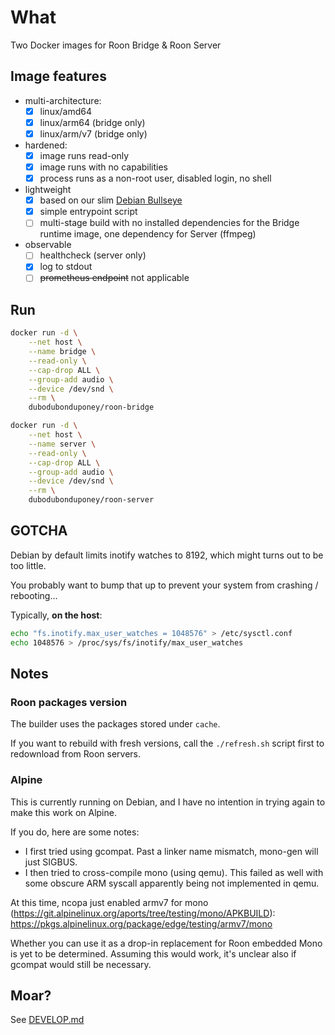 # What

Two Docker images for Roon Bridge & Roon Server

## Image features

 * multi-architecture:
    * [x] linux/amd64
    * [x] linux/arm64 (bridge only)
    * [x] linux/arm/v7 (bridge only)
 * hardened:
    * [x] image runs read-only
    * [x] image runs with no capabilities
    * [x] process runs as a non-root user, disabled login, no shell
 * lightweight
    * [x] based on our slim [Debian Bullseye](https://github.com/dubo-dubon-duponey/docker-debian)
    * [x] simple entrypoint script
    * [ ] multi-stage build with no installed dependencies for the Bridge runtime image, one dependency for Server (ffmpeg)
 * observable
    * [ ] healthcheck (server only)
    * [x] log to stdout
    * [ ] ~~prometheus endpoint~~ not applicable

## Run

```bash
docker run -d \
    --net host \
    --name bridge \
    --read-only \
    --cap-drop ALL \
    --group-add audio \
    --device /dev/snd \
    --rm \
    dubodubonduponey/roon-bridge

docker run -d \
    --net host \
    --name server \
    --read-only \
    --cap-drop ALL \
    --group-add audio \
    --device /dev/snd \
    --rm \
    dubodubonduponey/roon-server
```

## GOTCHA

Debian by default limits inotify watches to 8192, which might turns out to be too little.

You probably want to bump that up to prevent your system from crashing / rebooting...

Typically, **on the host**:

```bash
echo "fs.inotify.max_user_watches = 1048576" > /etc/sysctl.conf
echo 1048576 > /proc/sys/fs/inotify/max_user_watches
```

## Notes

### Roon packages version

The builder uses the packages stored under `cache`.

If you want to rebuild with fresh versions, call the `./refresh.sh` script first 
to redownload from Roon servers.

### Alpine

This is currently running on Debian, and I have no intention in trying again to make this work on Alpine.

If you do, here are some notes:

 * I first tried using gcompat. Past a linker name mismatch, mono-gen will just SIGBUS.
 * I then tried to cross-compile mono (using qemu). This failed as well with some obscure ARM syscall apparently being not implemented in qemu.

At this time, ncopa just enabled armv7 for mono (https://git.alpinelinux.org/aports/tree/testing/mono/APKBUILD): https://pkgs.alpinelinux.org/package/edge/testing/armv7/mono

Whether you can use it as a drop-in replacement for Roon embedded Mono is yet to be determined.
Assuming this would work, it's unclear also if gcompat would still be necessary.

## Moar?

See [DEVELOP.md](DEVELOP.md)
